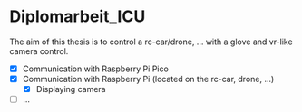 # Diplomarbeit_ICU
The aim of this thesis is to control a rc-car/drone, ... with a glove and vr-like camera control.

- [x] Communication with Raspberry Pi Pico
- [x] Communication with Raspberry Pi (located on the rc-car, drone, ...)
  - [x] Displaying camera
- [ ] ...
